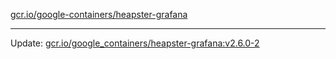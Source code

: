 [gcr.io/google-containers/heapster-grafana](https://hub.docker.com/r/cruse/heapster-grafana/tags/) 

----
Update: [gcr.io/google_containers/heapster-grafana:v2.6.0-2](https://hub.docker.com/r/cruse/heapster-grafana/tags/)

